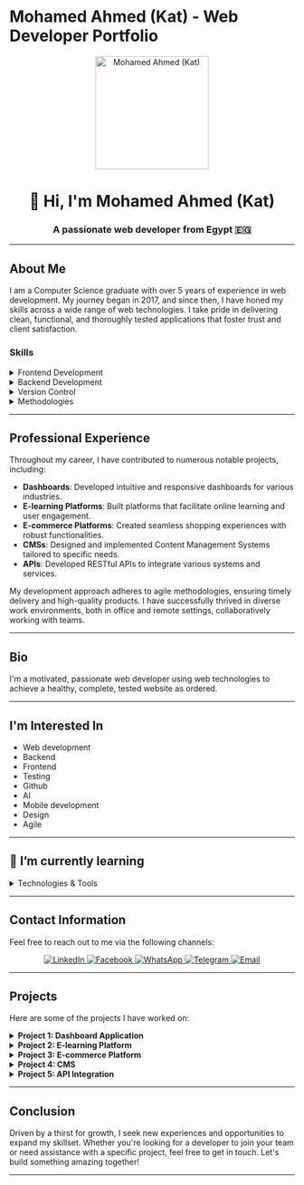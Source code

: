 # Mohamed Ahmed (Kat) - Web Developer Portfolio

<p align="center">
  <img src="https://kat-portfolio.netlify.app/assets/img/kat_mini.png" height="200" width="200" alt="Mohamed Ahmed (Kat)">
</p>

<h1 align="center">👋 Hi, I'm Mohamed Ahmed (Kat)</h1>
<h3 align="center">A passionate web developer from Egypt 🇪🇬</h3>

---

## About Me

I am a Computer Science graduate with over 5 years of experience in web development. My journey began in 2017, and since then, I have honed my skills across a wide range of web technologies. I take pride in delivering clean, functional, and thoroughly tested applications that foster trust and client satisfaction.

### Skills

<details>
  <summary>Frontend Development</summary>
  <ul>
    <li>JavaScript</li>
    <li>TypeScript</li>
    <li>CSS</li>
    <li>React.js</li>
    <li>Next.js</li>
    <li>Svelte.js</li>
  </ul>
</details>

<details>
  <summary>Backend Development</summary>
  <ul>
    <li>PHP</li>
    <li>Laravel</li>
    <li>Livewire</li>
    <li>MySQL</li>
  </ul>
</details>

<details>
  <summary>Version Control</summary>
  <ul>
    <li>Git</li>
    <li>GitHub</li>
  </ul>
</details>

<details>
  <summary>Methodologies</summary>
  <ul>
    <li>Agile</li>
  </ul>
</details>

---

## Professional Experience

Throughout my career, I have contributed to numerous notable projects, including:

- **Dashboards**: Developed intuitive and responsive dashboards for various industries.
- **E-learning Platforms**: Built platforms that facilitate online learning and user engagement.
- **E-commerce Platforms**: Created seamless shopping experiences with robust functionalities.
- **CMSs**: Designed and implemented Content Management Systems tailored to specific needs.
- **APIs**: Developed RESTful APIs to integrate various systems and services.

My development approach adheres to agile methodologies, ensuring timely delivery and high-quality products. I have successfully thrived in diverse work environments, both in office and remote settings, collaboratively working with teams.

---

## Bio

<p>I'm a motivated, passionate web developer using web technologies to achieve a healthy, complete, tested website as ordered.</p>

---

## I'm Interested In

<ul>
  <li>Web development</li>
  <li>Backend</li>
  <li>Frontend</li>
  <li>Testing</li>
  <li>Github</li>
  <li>AI</li>
  <li>Mobile development</li>
  <li>Design</li>
  <li>Agile</li>
</ul>

---

## 🌱 I’m currently learning

<details>
  <summary>Technologies & Tools</summary>
  <ul>
    <li>Php</li>
    <li>Javascript</li>
    <li>Mysql</li>
    <li>HTML</li>
    <li>CSS</li>
    <li>React.js</li>
    <li>Vue.js</li>
    <li>Svelt.js</li>
    <li>TailwindCss</li>
    <li>Bootstrap</li>
    <li>Laravel</li>
    <li>Photoshop</li>
    <li>Animations</li>
  </ul>
</details>

---

## Contact Information

Feel free to reach out to me via the following channels:

<p align="center">
  <a href="https://www.linkedin.com/in/mohamed-ahmed-3026a11a9/" target="_blank">
    <img src="https://img.shields.io/badge/LinkedIn-%230077B5.svg?&style=for-the-badge&logo=linkedin&logoColor=white" alt="LinkedIn"/>
  </a>
  <a href="https://www.facebook.com/profile.php?id=100001343130714" target="_blank">
    <img src="https://img.shields.io/badge/Facebook-%231877F2.svg?&style=for-the-badge&logo=facebook&logoColor=white" alt="Facebook"/>
  </a>
  <a href="https://wa.me/message/AFHNFVILSJKGN1" target="_blank">
    <img src="https://img.shields.io/badge/WhatsApp-%2325D366.svg?&style=for-the-badge&logo=whatsapp&logoColor=white" alt="WhatsApp"/>
  </a>
  <a href="https://t.me/Mohamedx28" target="_blank">
    <img src="https://img.shields.io/badge/Telegram-%230088cc.svg?&style=for-the-badge&logo=telegram&logoColor=white" alt="Telegram"/>
  </a>
  <a href="mailto:mohamedx.28@gmail.com" target="_blank">
    <img src="https://img.shields.io/badge/Gmail-D14836?style=for-the-badge&logo=gmail&logoColor=white" alt="Email"/>
  </a>
</p>

---

## Projects

Here are some of the projects I have worked on:

<details>
  <summary><strong>Project 1: Dashboard Application</strong></summary>
  
  **Description**: A comprehensive dashboard application providing real-time insights and analytics.

  **Technologies Used**: JavaScript, React.js, PHP, MySQL
  
  **GitHub Repository**: [Link to Repo]
</details>

<details>
  <summary><strong>Project 2: E-learning Platform</strong></summary>
  
  **Description**: An interactive e-learning platform designed to enhance user engagement and learning outcomes.

  **Technologies Used**: TypeScript, Next.js, Laravel, MySQL
  
  **GitHub Repository**: [Link to Repo]
</details>

<details>
  <summary><strong>Project 3: E-commerce Platform</strong></summary>
  
  **Description**: A fully functional e-commerce platform offering seamless shopping experiences.

  **Technologies Used**: JavaScript, React.js, PHP, Laravel, MySQL
  
  **GitHub Repository**: [Link to Repo]
</details>

<details>
  <summary><strong>Project 4: CMS</strong></summary>
  
  **Description**: A customizable Content Management System tailored to specific business needs.

  **Technologies Used**: PHP, Laravel, Livewire, MySQL
  
  **GitHub Repository**: [Link to Repo]
</details>

<details>
  <summary><strong>Project 5: API Integration</strong></summary>
  
  **Description**: A robust API integration project connecting multiple systems and services.

  **Technologies Used**: JavaScript, Node.js, Express.js, MySQL
  
  **GitHub Repository**: [Link to Repo]
</details>

---

## Conclusion

Driven by a thirst for growth, I seek new experiences and opportunities to expand my skillset. Whether you're looking for a developer to join your team or need assistance with a specific project, feel free to get in touch. Let's build something amazing together!

---

<!---
breezyx28/breezyx28 is a ✨ special ✨ repository because its `README.md` (this file) appears on your GitHub profile.
You can click the Preview link to take a look at your changes.
--->
